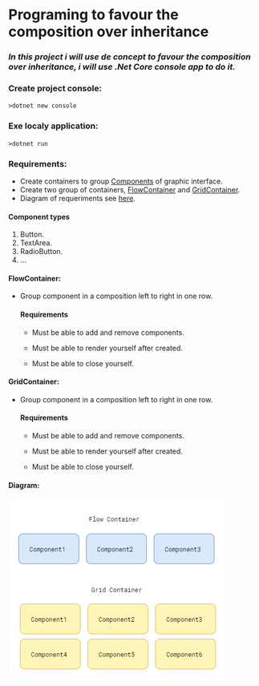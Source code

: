 # Programing to favour the composition over inheritance

### _In this project i will use de concept to favour the composition over inheritance, i will use .Net Core console app to do it._

### **Create project console:**

```
>dotnet new console
```

### **Exe localy application:**

```
>dotnet run
```

### **Requirements:**
* Create containers to group [Components](#Component-types) of graphic interface.
* Create two group of containers, [FlowContainer](#FlowContainer) and [GridContainer](#GridContainer).
* Diagram of requeriments see [here](#Diagram).

#### Component types
1. Button.
2. TextArea.
3. RadioButton.
4. ...

#### FlowContainer:
* Group component in a composition left to right in one row.

    #### Requirements

    * Must be able to add and remove components.

    * Must be able to render yourself after created.

    * Must be able to close yourself.

#### GridContainer:

* Group component in a composition left to right in one row.

    #### Requirements

    * Must be able to add and remove components.

    * Must be able to render yourself after created.

    * Must be able to close yourself.

#### Diagram:
 ![](assets/Diagram.png)


